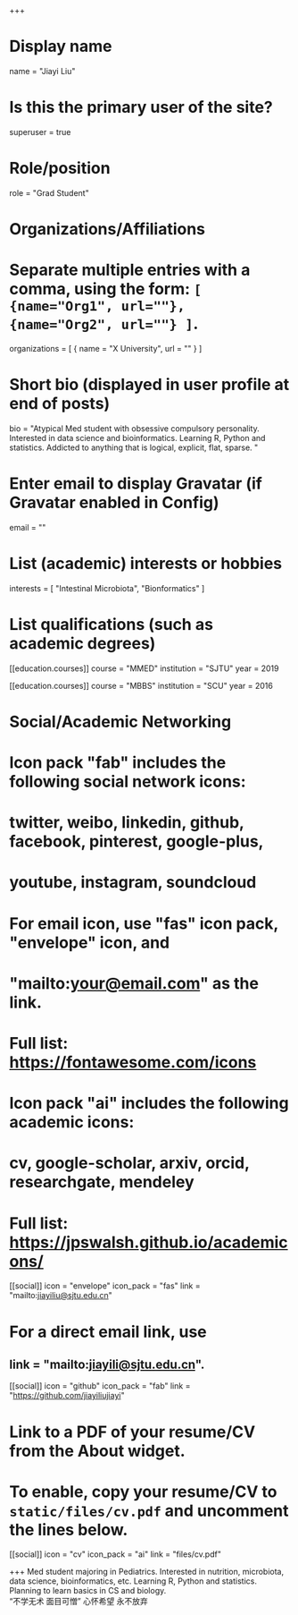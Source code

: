 +++
# Display name
name = "Jiayi Liu"

# Is this the primary user of the site?
superuser = true

# Role/position
role = "Grad Student"

# Organizations/Affiliations
#   Separate multiple entries with a comma, using the form: `[ {name="Org1", url=""}, {name="Org2", url=""} ]`.
organizations = [ { name = "X University", url = "" } ]

# Short bio (displayed in user profile at end of posts)
bio = "Atypical Med student with obsessive compulsory personality. Interested in data science and bioinformatics. Learning R, Python and statistics. Addicted to anything that is logical, explicit, flat, sparse. "

# Enter email to display Gravatar (if Gravatar enabled in Config)
email = ""

# List (academic) interests or hobbies
interests = [
  "Intestinal Microbiota",
  "Bionformatics"
]

# List qualifications (such as academic degrees)
[[education.courses]]
  course = "MMED"
  institution = "SJTU"
  year = 2019

[[education.courses]]
  course = "MBBS"
  institution = "SCU"
  year = 2016

# Social/Academic Networking
#
# Icon pack "fab" includes the following social network icons:
#
#   twitter, weibo, linkedin, github, facebook, pinterest, google-plus,
#   youtube, instagram, soundcloud
#
#   For email icon, use "fas" icon pack, "envelope" icon, and
#   "mailto:your@email.com" as the link.
#
#   Full list: https://fontawesome.com/icons
#
# Icon pack "ai" includes the following academic icons:
#
#   cv, google-scholar, arxiv, orcid, researchgate, mendeley
#
#   Full list: https://jpswalsh.github.io/academicons/

[[social]]
  icon = "envelope"
  icon_pack = "fas"
  link = "mailto:jiayiliu@sjtu.edu.cn"  
# For a direct email link, use      
##  link = "mailto:jiayili@sjtu.edu.cn".

[[social]]
  icon = "github"
  icon_pack = "fab"
  link = "https://github.com/jiayiliujiayi"

# Link to a PDF of your resume/CV from the About widget.
# To enable, copy your resume/CV to `static/files/cv.pdf` and uncomment the lines below.
 [[social]]
   icon = "cv"
   icon_pack = "ai"
   link = "files/cv.pdf"

+++
Med student majoring in Pediatrics. Interested in nutrition, microbiota, data science, bioinformatics, etc. Learning R, Python and statistics. Planning to learn basics in CS and biology.  
“不学无术 面目可憎” 心怀希望 永不放弃
